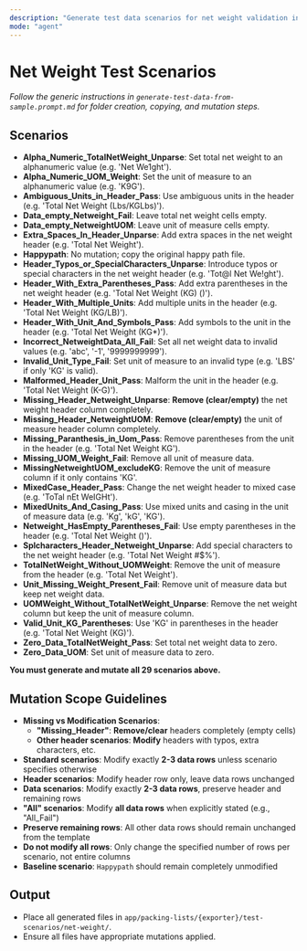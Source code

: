 ```yaml
---
description: "Generate test data scenarios for net weight validation in the net-weight folder. Strictly follow the scenario list and mutation instructions below."
mode: "agent"
---
```



# Net Weight Test Scenarios

_Follow the generic instructions in `generate-test-data-from-sample.prompt.md` for folder creation, copying, and mutation steps._

## Scenarios

- **Alpha_Numeric_TotalNetWeight_Unparse**: Set total net weight to an alphanumeric value (e.g. 'Net We1ght').
- **Alpha_Numeric_UOM_Weight**: Set the unit of measure to an alphanumeric value (e.g. 'K9G').
- **Ambiguous_Units_in_Header_Pass**: Use ambiguous units in the header (e.g. 'Total Net Weight (Lbs/KGLbs)').
- **Data_empty_Netweight_Fail**: Leave total net weight cells empty.
- **Data_empty_NetweightUOM**: Leave unit of measure cells empty.
- **Extra_Spaces_In_Header_Unparse**: Add extra spaces in the net weight header (e.g. 'Total  Net  Weight').
- **Happypath**: No mutation; copy the original happy path file.
- **Header_Typos_or_SpecialCharacters_Unparse**: Introduce typos or special characters in the net weight header (e.g. 'Tot@l Net We!ght').
- **Header_With_Extra_Parentheses_Pass**: Add extra parentheses in the net weight header (e.g. 'Total Net Weight (KG) ()').
- **Header_With_Multiple_Units**: Add multiple units in the header (e.g. 'Total Net Weight (KG/LB)').
- **Header_With_Unit_And_Symbols_Pass**: Add symbols to the unit in the header (e.g. 'Total Net Weight (KG*)').
- **Incorrect_NetweightData_All_Fail**: Set all net weight data to invalid values (e.g. 'abc', '-1', '9999999999').
- **Invalid_Unit_Type_Fail**: Set unit of measure to an invalid type (e.g. 'LBS' if only 'KG' is valid).
- **Malformed_Header_Unit_Pass**: Malform the unit in the header (e.g. 'Total Net Weight (K-G)').
- **Missing_Header_Netweight_Unparse**: **Remove (clear/empty)** the net weight header column completely.
- **Missing_Header_NetweightUOM**: **Remove (clear/empty)** the unit of measure header column completely.
- **Missing_Paranthesis_in_Uom_Pass**: Remove parentheses from the unit in the header (e.g. 'Total Net Weight KG').
- **Missing_UOM_Weight_Fail**: Remove all unit of measure data.
- **MissingNetweightUOM_excludeKG**: Remove the unit of measure column if it only contains 'KG'.
- **MixedCase_Header_Pass**: Change the net weight header to mixed case (e.g. 'ToTal nEt WeIGHt').
- **MixedUnits_And_Casing_Pass**: Use mixed units and casing in the unit of measure data (e.g. 'Kg', 'kG', 'KG').
- **Netweight_HasEmpty_Parentheses_Fail**: Use empty parentheses in the header (e.g. 'Total Net Weight ()').
- **Splcharacters_Header_Netweight_Unparse**: Add special characters to the net weight header (e.g. 'Total Net Weight #$%').
- **TotalNetWeight_Without_UOMWeight**: Remove the unit of measure from the header (e.g. 'Total Net Weight').
- **Unit_Missing_Weight_Present_Fail**: Remove unit of measure data but keep net weight data.
- **UOMWeight_Without_TotalNetWeight_Unparse**: Remove the net weight column but keep the unit of measure column.
- **Valid_Unit_KG_Parentheses**: Use 'KG' in parentheses in the header (e.g. 'Total Net Weight (KG)').
- **Zero_Data_TotalNetWeight_Pass**: Set total net weight data to zero.
- **Zero_Data_UOM**: Set unit of measure data to zero.

**You must generate and mutate all 29 scenarios above.**

## Mutation Scope Guidelines

- **Missing vs Modification Scenarios**:
  - **"Missing_Header"**: **Remove/clear** headers completely (empty cells)
  - **Other header scenarios**: **Modify** headers with typos, extra characters, etc.
- **Standard scenarios**: Modify exactly **2-3 data rows** unless scenario specifies otherwise
- **Header scenarios**: Modify header row only, leave data rows unchanged
- **Data scenarios**: Modify exactly **2-3 data rows**, preserve header and remaining rows
- **"All" scenarios**: Modify **all data rows** when explicitly stated (e.g., "All_Fail")
- **Preserve remaining rows**: All other data rows should remain unchanged from the template
- **Do not modify all rows**: Only change the specified number of rows per scenario, not entire columns
- **Baseline scenario**: `Happypath` should remain completely unmodified

## Output
- Place all generated files in `app/packing-lists/{exporter}/test-scenarios/net-weight/`.
- Ensure all files have appropriate mutations applied.
